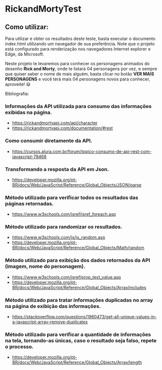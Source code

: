 # RickandMortyTest

## Como utilizar:
  Para utilizar e obter os resultados deste teste, basta executar o documento index.html utilizando um navegador de sua preferência. 
Note que o projeto está configurado para renderização nos navegadores Internet explorer e Edge, da Microsoft.

Neste projeto te levaremos para conhecer os personagens animados do desenho **Rick and Morty**, onde te listará 04 personagens por vez, e sempre que quiser saber o nome de mais alguém, basta clicar no botão **VER MAIS PERSONAGENS** e você terá mais 04 personagens novos para conhecer, aproveite! :smiley:


Bibliografia:

### Informações da API utilizada para consumo das informações exibidas na página.
- https://rickandmortyapi.com/api/character
- https://rickandmortyapi.com/documentation/#rest

### Como consumir diretamente da API.
- https://cursos.alura.com.br/forum/topico-consumo-de-api-rest-com-javascript-78468

### Transformando a resposta da API em Json.
- https://developer.mozilla.org/pt-BR/docs/Web/JavaScript/Reference/Global_Objects/JSON/parse

### Método utilizado para verificar todos os resultados das páginas retornadas.
- https://www.w3schools.com/jsref/jsref_foreach.asp

### Método utilizado para randomizar os resultados.
- https://www.w3schools.com/js/js_random.asp
- https://developer.mozilla.org/pt-BR/docs/Web/JavaScript/Reference/Global_Objects/Math/random

### Método utilizado para exibição dos dados retornados da API (imagem, nome do personagem).
- https://www.w3schools.com/jsref/prop_text_value.asp
- https://developer.mozilla.org/pt-BR/docs/Web/JavaScript/Reference/Global_Objects/Array/includes

### Método utilizado para tratar informações duplicadas no array na página de exibição das informações.
- https://stackoverflow.com/questions/1960473/get-all-unique-values-in-a-javascript-array-remove-duplicates

### Método utilizado para verificar a quantidade de informações na tela, tornando-as únicas, caso o resultado seja falso, repete o processo.
- https://developer.mozilla.org/pt-BR/docs/Web/JavaScript/Reference/Global_Objects/Array/length

